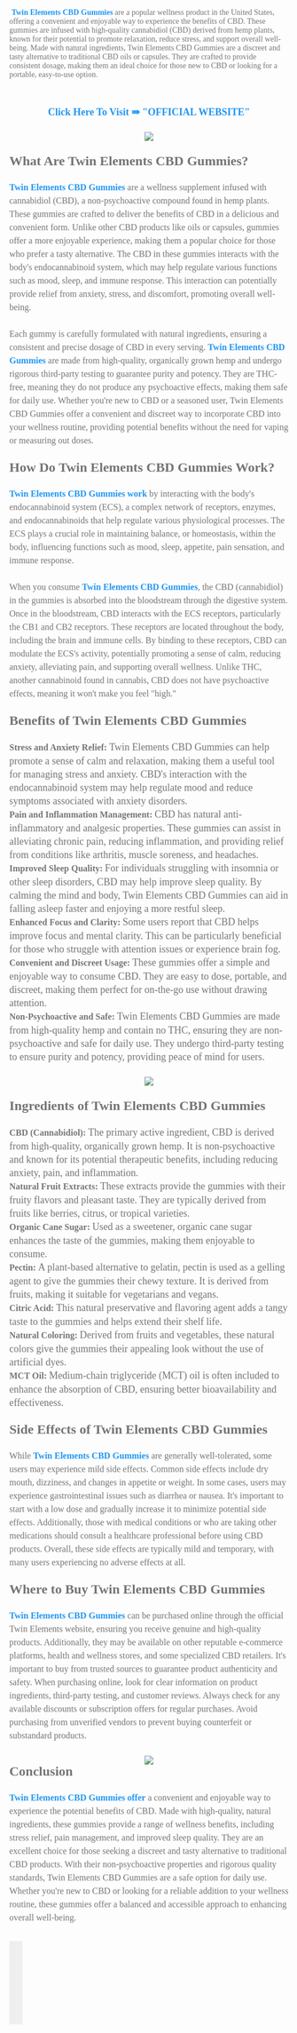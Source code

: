 <p>&nbsp;<b style="color: #757575; font-family: georgia;"><a href="https://www.facebook.com/TwinElementsHealthCBDGummies" style="background-attachment: initial; background-clip: initial; background-image: initial; background-origin: initial; background-position: initial; background-repeat: initial; background-size: initial; color: #2196f3; text-decoration-line: none;">Twin Elements CBD Gummies</a></b><span style="color: #757575; font-family: georgia;">&nbsp;</span><span style="color: #757575; font-family: georgia;">are a popular wellness product in the United States, offering a convenient and enjoyable way to experience the benefits of CBD. These gummies are infused with high-quality cannabidiol (CBD) derived from hemp plants, known for their potential to promote relaxation, reduce stress, and support overall well-being. Made with natural ingredients, Twin Elements CBD Gummies are a discreet and tasty alternative to traditional CBD oils or capsules. They are crafted to provide consistent dosage, making them an ideal choice for those new to CBD or looking for a portable, easy-to-use option.</span></p><div class="post-outer" style="border: 0px; padding-bottom: 0.25em; position: relative;"><div class="post" style="margin-top: 0px;"><div class="post-body entry-content float-container" id="post-body-8394643010494706359" style="color: #757575; font-family: Roboto, sans-serif; font-feature-settings: normal; font-kerning: auto; font-optical-sizing: auto; font-size-adjust: none; font-size: 15px; font-stretch: normal; font-variant-alternates: normal; font-variant-east-asian: normal; font-variant-numeric: normal; font-variant-position: normal; font-variation-settings: normal; line-height: 1.6em; margin: 1.5em 0px 2em;"><div><span style="font-family: georgia; font-size: medium;"><br /></span></div><div style="text-align: center;"><span style="font-family: georgia; font-size: large;"><a href="https://entrynutrition.com/Get-TwinElementsCBDGummies-US" style="background-attachment: initial; background-clip: initial; background-image: initial; background-origin: initial; background-position: initial; background-repeat: initial; background-size: initial; color: #2196f3; text-decoration-line: none;"><b>Click Here To Visit ⇛ "OFFICIAL WEBSITE"</b></a></span></div><div style="text-align: center;"><span style="font-family: georgia; font-size: medium;"><br /></span></div><div><div class="separator" style="clear: both; text-align: center;"><a href="https://entrynutrition.com/Get-TwinElementsCBDGummies-US" imageanchor="1" style="background-attachment: initial; background-clip: initial; background-image: initial; background-origin: initial; background-position: initial; background-repeat: initial; background-size: initial; color: #2196f3; display: inline-block; margin-left: 1em; margin-right: 1em; text-decoration-line: none;"><img border="0" data-original-height="499" data-original-width="291" src="https://blogger.googleusercontent.com/img/b/R29vZ2xl/AVvXsEhH8nax66qkQFUU6GcPFcGf2FQKoTsnvyeZqdOLakRQhokrjTQ_PzNQgy4Ccamks3KH8uocU1t8usTIszmoNMudQbbiLi5sTNxwZW_jbnyVHeips6oUJVijwiI1q6tlBkq9cT_83ZehxFpt0x2ewcaAzTt7Lbz92gub_ZR1qY3DxB6euRSJEkB-CeEr5Kxx/s16000/Screenshot%20(23).png" style="border: 0px; height: inherit; max-width: 100%;" /></a></div><span style="font-family: georgia; font-size: medium;"><br /></span></div><div><div><span style="font-family: georgia; font-size: x-large;"><b>What Are Twin Elements CBD Gummies?</b></span></div><div><span style="font-family: georgia; font-size: medium;"><br /></span></div><div><span style="font-family: georgia; font-size: medium;"><b><a href="https://lookintofacts.com/twin-elements-cbd-gummies-solution/" style="background-attachment: initial; background-clip: initial; background-image: initial; background-origin: initial; background-position: initial; background-repeat: initial; background-size: initial; color: #2196f3; text-decoration-line: none;">Twin Elements CBD Gummies</a></b>&nbsp;are a wellness supplement infused with cannabidiol (CBD), a non-psychoactive compound found in hemp plants. These gummies are crafted to deliver the benefits of CBD in a delicious and convenient form. Unlike other CBD products like oils or capsules, gummies offer a more enjoyable experience, making them a popular choice for those who prefer a tasty alternative. The CBD in these gummies interacts with the body's endocannabinoid system, which may help regulate various functions such as mood, sleep, and immune response. This interaction can potentially provide relief from anxiety, stress, and discomfort, promoting overall well-being.</span></div><div><span style="font-family: georgia; font-size: medium;"><br /></span></div><div><span style="font-family: georgia; font-size: medium;">Each gummy is carefully formulated with natural ingredients, ensuring a consistent and precise dosage of CBD in every serving.&nbsp;<b><a href="https://www.facebook.com/TwinElementsHealthCBDGummies" style="background-attachment: initial; background-clip: initial; background-image: initial; background-origin: initial; background-position: initial; background-repeat: initial; background-size: initial; color: #2196f3; text-decoration-line: none;">Twin Elements CBD Gummies</a></b>&nbsp;are made from high-quality, organically grown hemp and undergo rigorous third-party testing to guarantee purity and potency. They are THC-free, meaning they do not produce any psychoactive effects, making them safe for daily use. Whether you're new to CBD or a seasoned user, Twin Elements CBD Gummies offer a convenient and discreet way to incorporate CBD into your wellness routine, providing potential benefits without the need for vaping or measuring out doses.</span></div></div><div><span style="font-family: georgia; font-size: medium;"><br /></span></div><div><div><span style="font-family: georgia; font-size: x-large;"><b>How Do Twin Elements CBD Gummies Work?</b></span></div><div><span style="font-family: georgia; font-size: medium;"><br /></span></div><div><span style="font-family: georgia; font-size: medium;"><b><a href="https://www.facebook.com/TwinElementsHealthCBDGummies" style="background-attachment: initial; background-clip: initial; background-image: initial; background-origin: initial; background-position: initial; background-repeat: initial; background-size: initial; color: #2196f3; text-decoration-line: none;">Twin Elements CBD Gummies work</a></b>&nbsp;by interacting with the body's endocannabinoid system (ECS), a complex network of receptors, enzymes, and endocannabinoids that help regulate various physiological processes. The ECS plays a crucial role in maintaining balance, or homeostasis, within the body, influencing functions such as mood, sleep, appetite, pain sensation, and immune response.</span></div><div><span style="font-family: georgia; font-size: medium;"><br /></span></div><div><span style="font-family: georgia; font-size: medium;">When you consume&nbsp;<b><a href="https://www.facebook.com/TwinElementsHealthCBDGummies" style="background-attachment: initial; background-clip: initial; background-image: initial; background-origin: initial; background-position: initial; background-repeat: initial; background-size: initial; color: #2196f3; text-decoration-line: none;">Twin Elements CBD Gummies</a></b>, the CBD (cannabidiol) in the gummies is absorbed into the bloodstream through the digestive system. Once in the bloodstream, CBD interacts with the ECS receptors, particularly the CB1 and CB2 receptors. These receptors are located throughout the body, including the brain and immune cells. By binding to these receptors, CBD can modulate the ECS's activity, potentially promoting a sense of calm, reducing anxiety, alleviating pain, and supporting overall wellness. Unlike THC, another cannabinoid found in cannabis, CBD does not have psychoactive effects, meaning it won't make you feel "high."</span></div></div><div><span style="font-family: georgia; font-size: medium;"><br /></span></div><div><div><span style="font-family: georgia; font-size: x-large;"><b>Benefits of Twin Elements CBD Gummies</b></span></div><div><span style="font-family: georgia; font-size: medium;"><br /></span></div><div><span style="font-family: georgia; font-size: medium;"><b>Stress and Anxiety Relief:</b>&nbsp;</span><span style="font-family: georgia; font-size: large;">Twin Elements CBD Gummies can help promote a sense of calm and relaxation, making them a useful tool for managing stress and anxiety. CBD's interaction with the endocannabinoid system may help regulate mood and reduce symptoms associated with anxiety disorders.</span></div><div><span style="font-family: georgia; font-size: medium;"><b>Pain and Inflammation Management:</b>&nbsp;</span><span style="font-family: georgia; font-size: large;">CBD has natural anti-inflammatory and analgesic properties. These gummies can assist in alleviating chronic pain, reducing inflammation, and providing relief from conditions like arthritis, muscle soreness, and headaches.</span></div><div><span style="font-family: georgia; font-size: medium;"><b>Improved Sleep Quality:</b>&nbsp;</span><span style="font-family: georgia; font-size: large;">For individuals struggling with insomnia or other sleep disorders, CBD may help improve sleep quality. By calming the mind and body, Twin Elements CBD Gummies can aid in falling asleep faster and enjoying a more restful sleep.</span></div><div><span style="font-family: georgia; font-size: medium;"><b>Enhanced Focus and Clarity:</b>&nbsp;</span><span style="font-family: georgia; font-size: large;">Some users report that CBD helps improve focus and mental clarity. This can be particularly beneficial for those who struggle with attention issues or experience brain fog.</span></div><div><span style="font-family: georgia; font-size: medium;"><b>Convenient and Discreet Usage:</b>&nbsp;</span><span style="font-family: georgia; font-size: large;">These gummies offer a simple and enjoyable way to consume CBD. They are easy to dose, portable, and discreet, making them perfect for on-the-go use without drawing attention.</span></div><div><span style="font-family: georgia; font-size: medium;"><b>Non-Psychoactive and Safe:</b>&nbsp;</span><span style="font-family: georgia; font-size: large;">Twin Elements CBD Gummies are made from high-quality hemp and contain no THC, ensuring they are non-psychoactive and safe for daily use. They undergo third-party testing to ensure purity and potency, providing peace of mind for users.</span></div></div><div><span style="font-family: georgia; font-size: medium;"><br /></span></div><div><div class="separator" style="clear: both; text-align: center;"><a href="https://entrynutrition.com/Get-TwinElementsCBDGummies-US" imageanchor="1" style="background-attachment: initial; background-clip: initial; background-image: initial; background-origin: initial; background-position: initial; background-repeat: initial; background-size: initial; color: #2196f3; display: inline-block; margin-left: 1em; margin-right: 1em; text-decoration-line: none;"><img border="0" data-original-height="301" data-original-width="451" src="https://blogger.googleusercontent.com/img/b/R29vZ2xl/AVvXsEh8h9sIIYwWCy4WuWWeh5lvcmd0j5cf-lqfHDSNfkaGJ6eiKK3655gg91NSZKHXVdMQizfnCS-h5dKrK5Fj1t7VvJH2aUrzVNpBYpywha5XiJo4mM6ZR0cMD0F7YhCV4IYL9HVMDJzhnZSR_2iCQ6I9yZoJp5fySThItniKSEX3Zao1y93nuy2kYJU2LHUS/s16000/Screenshot%202024-02-16%20135053.png" style="border: 0px; height: inherit; max-width: 100%;" /></a></div><span style="font-family: georgia; font-size: medium;"><br /></span></div><div><div><span style="font-family: georgia; font-size: x-large;"><b>Ingredients of Twin Elements CBD Gummies</b></span></div><div><span style="font-family: georgia; font-size: medium;"><br /></span></div><div><span style="font-family: georgia; font-size: medium;"><b>CBD (Cannabidiol):</b>&nbsp;</span><span style="font-family: georgia; font-size: large;">The primary active ingredient, CBD is derived from high-quality, organically grown hemp. It is non-psychoactive and known for its potential therapeutic benefits, including reducing anxiety, pain, and inflammation.</span></div><div><span style="font-family: georgia; font-size: medium;"><b>Natural Fruit Extracts:</b>&nbsp;</span><span style="font-family: georgia; font-size: large;">These extracts provide the gummies with their fruity flavors and pleasant taste. They are typically derived from fruits like berries, citrus, or tropical varieties.</span></div><div><span style="font-family: georgia; font-size: medium;"><b>Organic Cane Sugar:</b>&nbsp;</span><span style="font-family: georgia; font-size: large;">Used as a sweetener, organic cane sugar enhances the taste of the gummies, making them enjoyable to consume.</span></div><div><span style="font-family: georgia; font-size: medium;"><b>Pectin:</b>&nbsp;</span><span style="font-family: georgia; font-size: large;">A plant-based alternative to gelatin, pectin is used as a gelling agent to give the gummies their chewy texture. It is derived from fruits, making it suitable for vegetarians and vegans.</span></div><div><span style="font-family: georgia; font-size: medium;"><b>Citric Acid:</b>&nbsp;</span><span style="font-family: georgia; font-size: large;">This natural preservative and flavoring agent adds a tangy taste to the gummies and helps extend their shelf life.</span></div><div><span style="font-family: georgia; font-size: medium;"><b>Natural Coloring:</b>&nbsp;</span><span style="font-family: georgia; font-size: large;">Derived from fruits and vegetables, these natural colors give the gummies their appealing look without the use of artificial dyes.</span></div><div><span style="font-family: georgia; font-size: medium;"><b>MCT Oil:</b>&nbsp;</span><span style="font-family: georgia; font-size: large;">Medium-chain triglyceride (MCT) oil is often included to enhance the absorption of CBD, ensuring better bioavailability and effectiveness.</span></div></div><div><span style="font-family: georgia; font-size: medium;"><br /></span></div><div><div><span style="font-family: georgia; font-size: x-large;"><b>Side Effects of Twin Elements CBD Gummies</b></span></div><div><span style="font-family: georgia; font-size: medium;"><br /></span></div><div><span style="font-family: georgia; font-size: medium;">While&nbsp;<b><a href="https://lookintofacts.com/twin-elements-cbd-gummies-solution/" style="background-attachment: initial; background-clip: initial; background-image: initial; background-origin: initial; background-position: initial; background-repeat: initial; background-size: initial; color: #2196f3; text-decoration-line: none;">Twin Elements CBD Gummies</a></b>&nbsp;are generally well-tolerated, some users may experience mild side effects. Common side effects include dry mouth, dizziness, and changes in appetite or weight. In some cases, users may experience gastrointestinal issues such as diarrhea or nausea. It's important to start with a low dose and gradually increase it to minimize potential side effects. Additionally, those with medical conditions or who are taking other medications should consult a healthcare professional before using CBD products. Overall, these side effects are typically mild and temporary, with many users experiencing no adverse effects at all.</span></div></div><div><span style="font-family: georgia; font-size: medium;"><br /></span></div><div><div><span style="font-family: georgia; font-size: x-large;"><b>Where to Buy Twin Elements CBD Gummies</b></span></div><div><span style="font-family: georgia; font-size: medium;"><br /></span></div><div><span style="font-family: georgia; font-size: medium;"><b><a href="https://entrynutrition.com/Get-TwinElementsCBDGummies-US" style="background-attachment: initial; background-clip: initial; background-image: initial; background-origin: initial; background-position: initial; background-repeat: initial; background-size: initial; color: #2196f3; text-decoration-line: none;">Twin Elements CBD Gummies</a></b>&nbsp;can be purchased online through the official Twin Elements website, ensuring you receive genuine and high-quality products. Additionally, they may be available on other reputable e-commerce platforms, health and wellness stores, and some specialized CBD retailers. It's important to buy from trusted sources to guarantee product authenticity and safety. When purchasing online, look for clear information on product ingredients, third-party testing, and customer reviews. Always check for any available discounts or subscription offers for regular purchases. Avoid purchasing from unverified vendors to prevent buying counterfeit or substandard products.</span></div></div><div><span style="font-family: georgia; font-size: medium;"><br /></span></div><div><div class="separator" style="clear: both; text-align: center;"><a href="https://entrynutrition.com/Get-TwinElementsCBDGummies-US" imageanchor="1" style="background-attachment: initial; background-clip: initial; background-image: initial; background-origin: initial; background-position: initial; background-repeat: initial; background-size: initial; color: #2196f3; display: inline-block; margin-left: 1em; margin-right: 1em; text-decoration-line: none;"><img border="0" data-original-height="124" data-original-width="400" src="https://blogger.googleusercontent.com/img/b/R29vZ2xl/AVvXsEgWJCdnqY_ObNu-f7rnSDHoalvN1Gl70lgxrLyIbljDYIt4nkPNLXx8FvyCbmq9Bp-fOKPl63-NCzBPOqB9zh6xcYIm95ezEhQ9ZfzWOInPlxFhUTqvmjKY5-QWHTr_GbddGU32EJoHdlu63KvEcO_sWWuiMDJ5HgamI-vpbAyEI5HsSEenk82Oz2LwDuPd/s16000/AbandonedLittleHeterodontosaurus-size_restricted%20(1).gif" style="border: 0px; height: inherit; max-width: 100%;" /></a></div></div><div><div><span style="font-family: georgia; font-size: x-large;"><b>Conclusion</b></span></div><div><span style="font-family: georgia; font-size: medium;"><br /></span></div><div><span style="font-family: georgia; font-size: medium;"><b><a href="https://www.facebook.com/TwinElementsHealthCBDGummies" style="background-attachment: initial; background-clip: initial; background-image: initial; background-origin: initial; background-position: initial; background-repeat: initial; background-size: initial; color: #2196f3; text-decoration-line: none;">Twin Elements CBD Gummies offer</a></b>&nbsp;a convenient and enjoyable way to experience the potential benefits of CBD. Made with high-quality, natural ingredients, these gummies provide a range of wellness benefits, including stress relief, pain management, and improved sleep quality. They are an excellent choice for those seeking a discreet and tasty alternative to traditional CBD products. With their non-psychoactive properties and rigorous quality standards, Twin Elements CBD Gummies are a safe option for daily use. Whether you're new to CBD or looking for a reliable addition to your wellness routine, these gummies offer a balanced and accessible approach to enhancing overall well-being.</span></div></div></div><div class="post-bottom" style="-webkit-box-align: center; align-items: center; display: flex; flex-wrap: wrap;"><div class="post-footer float-container" style="-webkit-box-flex: 1; -webkit-box-ordinal-group: 2; clear: left; color: rgba(0, 0, 0, 0.54); flex-wrap: wrap; flex: 1 1 auto; margin: 0px; order: 1; width: inherit;"><div class="post-footer-line post-footer-line-1" style="-webkit-box-flex: 0; flex: 0 1 auto;"></div><div class="post-footer-line post-footer-line-2" style="-webkit-box-flex: 0; flex: 0 1 auto;"></div><div class="post-footer-line post-footer-line-3" style="-webkit-box-flex: 0; flex: 0 1 auto;"></div></div><div class="post-share-buttons post-share-buttons-bottom" style="float: right; margin-left: 0px; margin-right: 16px; position: relative;"><div class="byline post-share-buttons goog-inline-block" style="color: rgba(0, 0, 0, 0.54); display: inline-block; line-height: 24px; margin-left: 0px; margin-right: 0px; margin-top: 0px; position: relative; vertical-align: top; width: 24px;"><div aria-owns="sharing-popup-Blog1-byline-8394643010494706359" class="sharing" data-title="Twin Elements CBD Gummies US: A Natural Solution for Stress Relief" style="float: right;"><button aria-controls="sharing-popup-Blog1-byline-8394643010494706359" aria-expanded="false" aria-haspopup="true" aria-label="Share" class="sharing-button touch-icon-button" id="sharing-button-Blog1-byline-8394643010494706359" role="button" style="appearance: button; background-attachment: initial; background-clip: initial; background-image: initial; background-origin: initial; background-position: 0px 0px; background-repeat: initial; background-size: initial; border-color: initial; border-style: initial; border-width: 0px; cursor: pointer; font: inherit; margin: 0px; outline: 0px; overflow: visible; padding: 0px;"><div class="flat-icon-button ripple" style="background: 0px 0px; border-radius: 50%; border: 0px; box-sizing: content-box; cursor: pointer; display: inline-block; line-height: 0; margin: -12px; outline: 0px; padding: 12px; position: relative;"><svg class="svg-icon-24"><use xlink:href="/responsive/sprite_v1_6.css.svg#ic_share_black_24dp" xmlns:xlink="http://www.w3.org/1999/xlink"></use></svg></div></button><div class="share-buttons-container"></div></div></div></div></div></div></div><section class="comments embed" data-num-comments="0" id="comments" style="border: 0px; margin-top: 0px; padding: 0px 20px 20px;"><a name="comments" style="background: rgb(255, 255, 255); color: #2196f3; font-family: Roboto, sans-serif; font-size: 15px;"></a><span style="background-color: white; color: #757575; font-family: Roboto, sans-serif; font-size: 15px;"></span><br class="Apple-interchange-newline" /></section>
